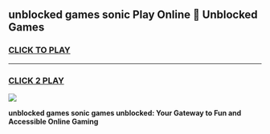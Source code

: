 
## unblocked games sonic Play Online 👋 Unblocked Games
<h3>
<a href="https://premium.freeplayer.one?title=unblocked_games_sonic&ref=19F">CLICK TO PLAY</a></h3>
<hr>

<h3>
<a href="https://premium.freeplayer.one?title=unblocked_games_sonic&ref=19F">CLICK 2 PLAY</a>
  
</h3>

<a href="https://premium.freeplayer.one?title=unblocked_games_sonic&ref=19F"><img src="https://clearcache.store/games.png"></a>


**unblocked games sonic games unblocked: Your Gateway to Fun and Accessible Online Gaming**
